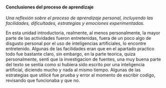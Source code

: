 #### Conclusiones del proceso de aprendizaje

*Una reflexión sobre el proceso de aprendizaje personal, incluyendo las facilidades, dificultades, estrategias y emociones experimentadas.*

En esta unidad introductoria, realmente, al menos personalmente, la mayor parte de las actividades fueron entretenidas, fuera de un poco algo de disgusto personal por el uso de inteligencias artificiales, 
lo encontre entretenido. Algunas de las facilidades eran que en el apartado practico todo fue bastante claro, sin embargo, en la parte teorica, quiza personalmente, senti que la investigacion de fuentes,
una muy buena parte del texto se sentia como si hubiera sido escrito por una inteligencia artificial, diciendo mucho y nada al mismo tiempo. Algunas de las estrategias que utilicé fue prueba y error al momento
de escribir codigo, revisando que funcionaba y que no. 
